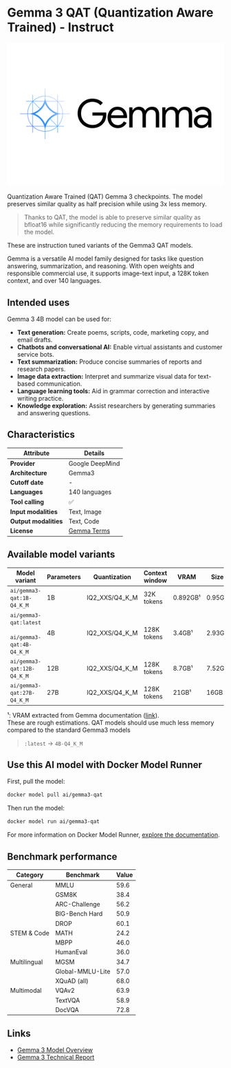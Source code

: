 # Gemma 3 QAT (Quantization Aware Trained) - Instruct

![logo](https://github.com/docker/model-cards/raw/refs/heads/main/logos/gemma-280x184-overview@2x.svg)

Quantization Aware Trained (QAT) Gemma 3 checkpoints. The model preserves similar quality as half precision while using 3x less memory.

> Thanks to QAT, the model is able to preserve similar quality as bfloat16 while significantly reducing the memory requirements to load the model.

These are instruction tuned variants of the Gemma3 QAT models.  

Gemma is a versatile AI model family designed for tasks like question answering, summarization, and reasoning. With open weights and responsible commercial use, it supports image-text input, a 128K token context, and over 140 languages.

## Intended uses

Gemma 3 4B model can be used for:

- **Text generation:** Create poems, scripts, code, marketing copy, and email drafts.  
- **Chatbots and conversational AI:** Enable virtual assistants and customer service bots.  
- **Text summarization:** Produce concise summaries of reports and research papers.  
- **Image data extraction:** Interpret and summarize visual data for text-based communication.  
- **Language learning tools:** Aid in grammar correction and interactive writing practice.  
- **Knowledge exploration:** Assist researchers by generating summaries and answering questions. 

## Characteristics

| Attribute             | Details         |
|---------------------- |---------------- |
| **Provider**          | Google DeepMind |
| **Architecture**      | Gemma3          |
| **Cutoff date**       | -               |
| **Languages**         | 140 languages   |
| **Tool calling**      | ✅              |
| **Input modalities**  | Text, Image     |
| **Output modalities** | Text, Code      |
| **License**           | [Gemma Terms](https://ai.google.dev/gemma/terms) |

## Available model variants

| Model variant                                           | Parameters | Quantization   | Context window | VRAM      | Size   | 
|-------------------------------------------------------- |----------- |----------------|--------------- |---------- |------- |
| `ai/gemma3-qat:1B-Q4_K_M`                               | 1B         | IQ2_XXS/Q4_K_M | 32K tokens     |  0.892GB¹ | 0.95GB |
| `ai/gemma3-qat:latest`<br><br>`ai/gemma3-qat:4B-Q4_K_M` | 4B         | IQ2_XXS/Q4_K_M | 128K tokens    |  3.4GB¹   | 2.93GB |
| `ai/gemma3-qat:12B-Q4_K_M`                              | 12B        | IQ2_XXS/Q4_K_M | 128K tokens    |  8.7GB¹   | 7.52GB |
| `ai/gemma3-qat:27B-Q4_K_M`                              | 27B        | IQ2_XXS/Q4_K_M | 128K tokens    |  21GB¹    | 16GB   |

¹: VRAM extracted from Gemma documentation ([link](https://ai.google.dev/gemma/docs/core#128k-context)).  
These are rough estimations. QAT models should use much less memory compared to the standard Gemma3 models

> `:latest` → `4B-Q4_K_M`

## Use this AI model with Docker Model Runner

First, pull the model:

```bash
docker model pull ai/gemma3-qat
```

Then run the model:

```bash
docker model run ai/gemma3-qat
```

For more information on Docker Model Runner, [explore the documentation](https://docs.docker.com/desktop/features/model-runner/).

## Benchmark performance

| Category       | Benchmark          | Value  |
|---------------|--------------------|--------|
| General       | MMLU               | 59.6   |
|               | GSM8K              | 38.4   |
|               | ARC-Challenge      | 56.2   |
|               | BIG-Bench Hard     | 50.9   |
|               | DROP               | 60.1   |
| STEM & Code   | MATH               | 24.2   |
|               | MBPP               | 46.0   |
|               | HumanEval          | 36.0   |
| Multilingual  | MGSM               | 34.7   |
|               | Global-MMLU-Lite   | 57.0   |
|               | XQuAD (all)        | 68.0   |
| Multimodal    | VQAv2              | 63.9   |
|               | TextVQA            | 58.9   |
|               | DocVQA             | 72.8   |


## Links
- [Gemma 3 Model Overview](https://ai.google.dev/gemma/docs/core)
- [Gemma 3 Technical Report](https://storage.googleapis.com/deepmind-media/gemma/Gemma3Report.pdf)

